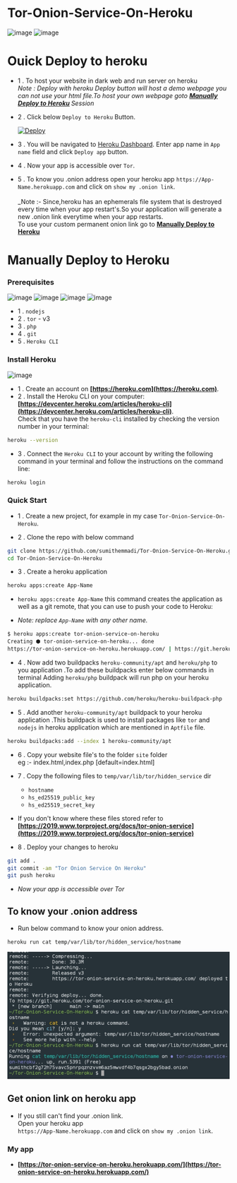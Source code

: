 # Tor-Onion-Service-On-Heroku
![image](https://img.shields.io/badge/Heroku-430098?style=for-the-badge&logo=heroku&logoColor=white) ![image](https://img.shields.io/badge/Tor-7D4698?style=for-the-badge&logo=Tor-Browser&logoColor=white)
<!--
![IMG_20210822_194228.jpg](IMG_20210822_194228.jpg)
-->


# Ouick Deploy to heroku
- 1 . To host your website in dark web and run server on heroku
</br> _Note : Deploy with  heroku Deploy  button will host a demo webpage you  can not use your html file.To host your own webpage goto  <b>[Manually Deploy to Heroku](https://github.com/sumithemmadi/Tor-Onion-Service-On-Heroku/blob/main/README.md#manually-deploy-to-heroku)
</b> Session_
- 2 . Click below `Deploy to Heroku` Button.

    [![Deploy](https://www.herokucdn.com/deploy/button.svg)](https://heroku.com/deploy?template=https://github.com/sumithemmadi/Tor-Onion-Service-On-Heroku)

- 3 . You will be navigated to [Heroku Dashboard](https://dashboard.heroku.com). Enter app name in `App name` field and click `Deploy app` button.
- 4 . Now your app is accessible over `Tor`.
- 5 . To  know you .onion address open your heroku app `https://App-Name.herokuapp.com` and click on `show my .onion link`.</br></br>
      _Note :- Since,heroku has an ephemerals file system that is destroyed every time when your app restart's.So your application will generate a new .onion link everytime when your app restarts.</br>To use your custom permanent onion link go to <b>[Manually Deploy to Heroku](https://github.com/sumithemmadi/Tor-Onion-Service-On-Heroku/blob/main/README.md#manually-deploy-to-heroku)</b>

# Manually Deploy to Heroku

### Prerequisites

![image](https://img.shields.io/badge/Node.js-339933?style=for-the-badge&logo=nodedotjs&logoColor=white) ![image](https://img.shields.io/badge/PHP-777BB4?style=for-the-badge&logo=php&logoColor=white) ![image](https://img.shields.io/badge/git-000000?style=for-the-badge&logo=git&logoColor=white) ![image](https://img.shields.io/badge/Tor-7D4698?style=for-the-badge&logo=Tor-Browser&logoColor=white) 
- 1 . `nodejs`
- 2 . `tor` - v3
- 3 . `php`
- 4 . `git`
- 5 . `Heroku CLI`

### Install Heroku
![image](https://img.shields.io/badge/Heroku-430098?style=for-the-badge&logo=heroku&logoColor=white)

- 1 . Create an account on  **[https://heroku.com](https://heroku.com)**.
- 2 . Install the Heroku CLI on your computer: <br/>**[https://devcenter.heroku.com/articles/heroku-cli](https://devcenter.heroku.com/articles/heroku-cli)**. 
<br/>Check that you have the `heroku-cli` installed by checking the version number in your terminal:
```bash
heroku --version
```
- 3 . Connect the `Heroku CLI` to your account by writing the following command in your terminal and follow the instructions on the command line:
```bash
heroku login
```


### Quick Start

- 1 . Create a new project, for example in my case  `Tor-Onion-Service-On-Heroku`.

- 2 . Clone the repo with below command
```bash
git clone https://github.com/sumithemmadi/Tor-Onion-Service-On-Heroku.git
cd Tor-Onion-Service-On-Heroku
```
- 3 . Create a heroku application
```bash
heroku apps:create App-Name
```
-  `heroku apps:create App-Name` this command creates the application as well as a git remote, that you can use to push your code to Heroku:
 
-  _Note: replace `App-Name` with  any other name._
```bash
$ heroku apps:create tor-onion-service-on-heroku
Creating ⬢ tor-onion-service-on-heroku... done
https://tor-onion-service-on-heroku.herokuapp.com/ | https://git.heroku.com/tor-onion-service-on-heroku.git
```
- 4 . Now add two buildpacks `heroku-community/apt` and `heroku/php` to you application .To add these buildpacks enter  below commands in terminal
      Adding `heroku/php` buildpack will run php on your heroku application.

```bash
heroku buildpacks:set https://github.com/heroku/heroku-buildpack-php
```
- 5 . Add another `heroku-community/apt` buildpack to your  heroku application .This buildpack is used to install packages like  `tor` and `nodejs` in heroku application which are mentioned in  `Aptfile` file.

```bash
heroku buildpacks:add --index 1 heroku-community/apt
```

- 6 . Copy your website file's to the folder `site` folder </br>
      eg :- index.html,index.php [default=index.html]

- 7 . Copy the following files to `temp/var/lib/tor/hidden_service` dir</br> 

   - `hostname`
   - `hs_ed25519_public_key`
   - `hs_ed25519_secret_key`

- If you don't know where these files stored refer to **[https://2019.www.torproject.org/docs/tor-onion-service](https://2019.www.torproject.org/docs/tor-onion-service)**
  

- 8 . Deploy your changes to heroku
```bash
git add .
git commit -am "Tor Onion Service On Heroku"
git push heroku
```

- _Now your app is accessible over Tor_
## To know your .onion address
- Run below command to know your onion address.
```bash
heroku run cat temp/var/lib/tor/hidden_service/hostname
```
![Image](output.jpg)
## Get onion link on heroku app
-  If you still can't find your .onion link. </br> Open your heroku app </br>`https://App-Name.herokuapp.com` and click on `show my .onion link`.
<!-- ![alt text](output.jpg) -->

### My app

-  **[https://tor-onion-service-on-heroku.herokuapp.com/](https://tor-onion-service-on-heroku.herokuapp.com/)**
